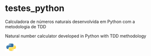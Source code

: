 # testes_python
Calculadora de números naturais desenvolvida em Python com a metodologia de TDD

Natural number calculator developed in Python with TDD methodology

<img align="center" alt="Python" height="30" width="40" src="https://raw.githubusercontent.com/devicons/devicon/master/icons/python/python-original.svg">
